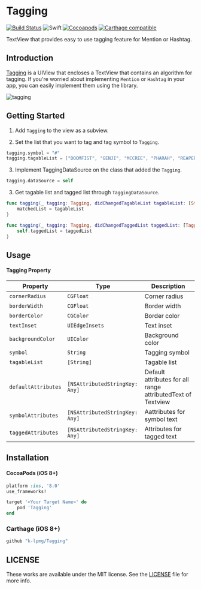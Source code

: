 # Tagging
[![Build Status](https://travis-ci.org/k-lpmg/Tagging.svg?branch=master)](https://travis-ci.org/k-lpmg/Tagging)
![Swift](https://img.shields.io/badge/Swift-4.2-orange.svg)
[![Cocoapods](https://img.shields.io/cocoapods/v/Tagging.svg?style=flat)](https://cocoapods.org/pods/Tagging)
[![Carthage compatible](https://img.shields.io/badge/Carthage-compatible-4BC51D.svg?style=flat)](https://github.com/Carthage/Carthage)

TextView that provides easy to use tagging feature for Mention or Hashtag.


## Introduction
[Tagging](https://github.com/k-lpmg/Tagging) is a UIView that encloses a TextView that contains an algorithm for tagging.
If you're worried about implementing `Mention` or `Hashtag` in your app, you can easily implement them using the library.

![tagging](https://user-images.githubusercontent.com/15151687/43359597-9be98a16-92df-11e8-8bda-4719502bd907.gif)


## Getting Started

1. Add `Tagging` to the view as a subview.

2. Set the list that you want to tag and tag symbol to `Tagging`.
```swift
tagging.symbol = "#"
tagging.tagableList = ["DOOMFIST", "GENJI", "MCCREE", "PHARAH", "REAPER", "SOLDIER:76", "SOMBRA", "TRACER", "BASTION", "HANZO", "JUNKRAT", "MEI", "TORBJORN", "WIDOWMAKER", "D.VA", "ORISA", "REINHARDT", "ROADHOG", "WINSTON", "ZARYA", "ANA", "BRIGITTE", "LUCIO", "MERCY", "MOIRA", "SYMMETRA", "ZENYATTA"]
```

3. Implement TaggingDataSource on the class that added the `Tagging`.
```swift
tagging.dataSource = self
```

3. Get tagable list and tagged list through `TaggingDataSource`.
```swift
func tagging(_ tagging: Tagging, didChangedTagableList tagableList: [String]) {
    matchedList = tagableList
}

func tagging(_ tagging: Tagging, didChangedTaggedList taggedList: [TaggingModel]) {
    self.taggedList = taggedList
}
```


## Usage

#### Tagging Property

| Property | Type | Description |
| --- | --- | --- |
| `cornerRadius` | `CGFloat` | Corner radius |
| `borderWidth` | `CGFloat` | Border width |
| `borderColor` | `CGColor` | Border color |
| `textInset` | `UIEdgeInsets` | Text inset |
| `backgroundColor` | `UIColor` | Background color |
| `symbol` | `String` | Tagging symbol |
| `tagableList` | `[String]` | Tagable list |
| `defaultAttributes` | `[NSAttributedStringKey: Any]` | Default attributes for all range attributedText of Textview |
| `symbolAttributes` | `[NSAttributedStringKey: Any]` | Aattributes for symbol text |
| `taggedAttributes` | `[NSAttributedStringKey: Any]` | Attributes for tagged text |


## Installation

#### CocoaPods (iOS 8+)

```ruby
platform :ios, '8.0'
use_frameworks!

target '<Your Target Name>' do
    pod 'Tagging'
end
```

### Carthage (iOS 8+)

```ruby
github "k-lpmg/Tagging"
```


## LICENSE

These works are available under the MIT license. See the [LICENSE][license] file
for more info.

[license]: LICENSE
